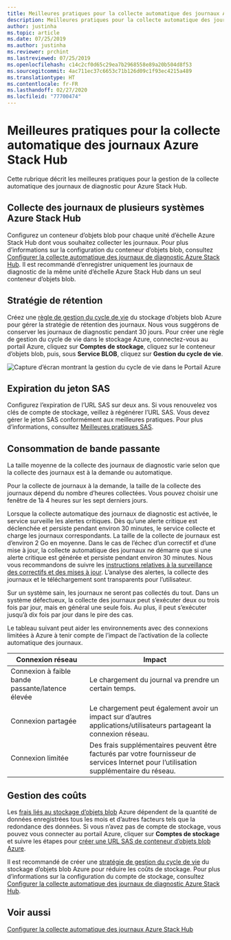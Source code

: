 ```yaml
---
title: Meilleures pratiques pour la collecte automatique des journaux Azure Stack Hub
description: Meilleures pratiques pour la collecte automatique des journaux dans Azure Stack Hub Aide + support
author: justinha
ms.topic: article
ms.date: 07/25/2019
ms.author: justinha
ms.reviewer: prchint
ms.lastreviewed: 07/25/2019
ms.openlocfilehash: c14c2cf0d65c29ea7b2968558e89a20b504d8f53
ms.sourcegitcommit: 4ac711ec37c6653c71b126d09c1f93ec4215a489
ms.translationtype: HT
ms.contentlocale: fr-FR
ms.lasthandoff: 02/27/2020
ms.locfileid: "77700474"
---
```

# <a name="best-practices-for-automatic-azure-stack-hub-log-collection"></a>Meilleures pratiques pour la collecte automatique des journaux Azure Stack Hub 

Cette rubrique décrit les meilleures pratiques pour la gestion de la collecte automatique des journaux de diagnostic pour Azure Stack Hub. 

## <a name="collecting-logs-from-multiple-azure-stack-hub-systems"></a>Collecte des journaux de plusieurs systèmes Azure Stack Hub

Configurez un conteneur d’objets blob pour chaque unité d’échelle Azure Stack Hub dont vous souhaitez collecter les journaux. Pour plus d’informations sur la configuration du conteneur d’objets blob, consultez [Configurer la collecte automatique des journaux de diagnostic Azure Stack Hub](azure-stack-configure-automatic-diagnostic-log-collection.md). Il est recommandé d’enregistrer uniquement les journaux de diagnostic de la même unité d’échelle Azure Stack Hub dans un seul conteneur d’objets blob. 

## <a name="retention-policy"></a>Stratégie de rétention

Créez une [règle de gestion du cycle de vie](https://docs.microsoft.com/azure/storage/blobs/storage-lifecycle-management-concepts) du stockage d’objets blob Azure pour gérer la stratégie de rétention des journaux. Nous vous suggérons de conserver les journaux de diagnostic pendant 30 jours. Pour créer une règle de gestion du cycle de vie dans le stockage Azure, connectez-vous au portail Azure, cliquez sur **Comptes de stockage**, cliquez sur le conteneur d’objets blob, puis, sous **Service BLOB**, cliquez sur **Gestion du cycle de vie**.

![Capture d’écran montrant la gestion du cycle de vie dans le Portail Azure](media/azure-stack-automatic-log-collection/blob-storage-lifecycle-management.png)


## <a name="sas-token-expiration"></a>Expiration du jeton SAS

Configurez l’expiration de l’URL SAS sur deux ans. Si vous renouvelez vos clés de compte de stockage, veillez à régénérer l’URL SAS. Vous devez gérer le jeton SAS conformément aux meilleures pratiques. Pour plus d’informations, consultez [Meilleures pratiques SAS](https://docs.microsoft.com/azure/storage/common/storage-dotnet-shared-access-signature-part-1#best-practices-when-using-sas).


## <a name="bandwidth-consumption"></a>Consommation de bande passante

La taille moyenne de la collecte des journaux de diagnostic varie selon que la collecte des journaux est à la demande ou automatique. 

Pour la collecte de journaux à la demande, la taille de la collecte des journaux dépend du nombre d’heures collectées. Vous pouvez choisir une fenêtre de 1à 4 heures sur les sept derniers jours. 

Lorsque la collecte automatique des journaux de diagnostic est activée, le service surveille les alertes critiques. Dès qu’une alerte critique est déclenchée et persiste pendant environ 30 minutes, le service collecte et charge les journaux correspondants. La taille de la collecte de journaux est d’environ 2 Go en moyenne. Dans le cas de l’échec d’un correctif et d’une mise à jour, la collecte automatique des journaux ne démarre que si une alerte critique est générée et persiste pendant environ 30 minutes. Nous vous recommandons de suivre les [instructions relatives à la surveillance des correctifs et des mises à jour](azure-stack-updates.md).
L’analyse des alertes, la collecte des journaux et le téléchargement sont transparents pour l’utilisateur. 



Sur un système sain, les journaux ne seront pas collectés du tout. Dans un système défectueux, la collecte des journaux peut s’exécuter deux ou trois fois par jour, mais en général une seule fois. Au plus, il peut s’exécuter jusqu’à dix fois par jour dans le pire des cas.  

Le tableau suivant peut aider les environnements avec des connexions limitées à Azure à tenir compte de l’impact de l’activation de la collecte automatique des journaux.

| Connexion réseau | Impact |
|--------------------|--------|
| Connexion à faible bande passante/latence élevée | Le chargement du journal va prendre un certain temps. | 
| Connexion partagée | Le chargement peut également avoir un impact sur d’autres applications/utilisateurs partageant la connexion réseau. |
| Connexion limitée | Des frais supplémentaires peuvent être facturés par votre fournisseur de services Internet pour l’utilisation supplémentaire du réseau. |


## <a name="managing-costs"></a>Gestion des coûts

Les [frais liés au stockage d’objets blob](https://azure.microsoft.com/pricing/details/storage/blobs/) Azure dépendent de la quantité de données enregistrées tous les mois et d’autres facteurs tels que la redondance des données. Si vous n’avez pas de compte de stockage, vous pouvez vous connecter au portail Azure, cliquer sur **Comptes de stockage** et suivre les étapes pour [créer une URL SAS de conteneur d’objets blob Azure](azure-stack-configure-automatic-diagnostic-log-collection.md).

Il est recommandé de créer une [stratégie de gestion du cycle de vie](https://docs.microsoft.com/azure/storage/blobs/storage-lifecycle-management-concepts) du stockage d’objets blob Azure pour réduire les coûts de stockage. Pour plus d’informations sur la configuration du compte de stockage, consultez [Configurer la collecte automatique des journaux de diagnostic Azure Stack Hub](azure-stack-configure-automatic-diagnostic-log-collection.md).

## <a name="see-also"></a>Voir aussi

[Configurer la collecte automatique des journaux Azure Stack Hub](azure-stack-best-practices-automatic-diagnostic-log-collection.md)

